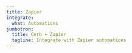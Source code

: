 ```yaml
---
title: Zapier
integrate:
  what: Automations
jumbotron:
  title: Cerb + Zapier
  tagline: Integrate with Zapier automations
---
```



